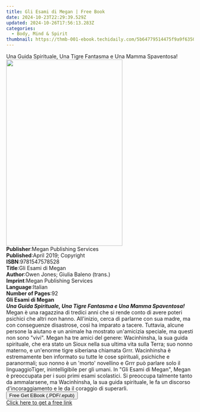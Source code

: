 ```yaml
---
title: Gli Esami di Megan | Free Book
date: 2024-10-23T22:29:39.529Z
updated: 2024-10-26T17:56:13.283Z
categories:
  - Body, Mind & Spirit
thumbnail: https://thmb-001-ebook.techidaily.com/5b64779514475f9a9f63502ffe7f7a2f50e1f2bd60e47406b555f1d83dffc894.jpg
---
```

<main id="book-container">
  <div class="flex flex-col">
    <div class="book-brief flex-1 py-6 px-4 sm:p-6 md:py-10 md:px-8">
      <!-- brief-->
      <div class="book-brief-main">
        Una Guida Spirituale, Una Tigre Fantasma e Una Mamma Spaventosa!
      </div>
    </div>
    <div
      class="book-meta-info flex-1 grid gap-4 col-start-1 col-end-3 row-start-1 sm:mb-6 sm:grid-cols-4 lg:gap-6 lg:col-start-2 lg:row-end-6 lg:row-span-6 lg:mb-0"
    >
      <div
        class="book-meta-info-left place-content-center mt-4 p-4 text-sm leading-6 col-start-2 col-span-2 dark:text-slate-400"
      >
        <img
          class="w-full h-500 object-cover rounded-lg sm:h-255 sm:col-span-2 lg:col-span-full"
          src="https://img-001-ebook.techidaily.com/3f9a76ad7d7f0980413b982d652575f6779ca10227fd4cbf5a753d80a72ae5f6.jpg"
          alt=""
          width="312"
          height="500"
        />
      </div>
      <div
        class="book-meta-info-right mt-2 col-start-1 row-start-2 col-span-3 self-center"
      >
        <!-- meta data  -->
        <div class="flex flex-col px-4 md:px-8">
          <div class="flex-1">
            <strong>Publisher</strong>:<span class="px-2"
              >Megan Publishing Services</span
            >
          </div>
          <div class="flex-1">
            <strong>Published</strong>:<span class="px-2"
              >April 2019; Copyright</span
            >
          </div>
          <div class="flex-1">
            <strong>ISBN</strong>:<span class="px-2">9781547578528</span>
          </div>
          <div class="flex-1">
            <strong>Title</strong>:<span class="px-2">Gli Esami di Megan</span>
          </div>
          <div class="flex-1">
            <strong>Author</strong>:<span class="px-2"
              >Owen Jones; Giulia Baleno (trans.)</span
            >
          </div>
          <div class="flex-1">
            <strong>Imprint</strong>:<span class="px-2"
              >Megan Publishing Services</span
            >
          </div>
          <div class="flex-1">
            <strong>Language</strong>:<span class="px-2">Italian</span>
          </div>
          <div class="flex-1">
            <strong>Number of Pages</strong>:<span class="px-2">92</span>
          </div>
        </div>
      </div>
    </div>
    <div class="book-description flex-1 py-6 px-4 sm:p-6 md:py-10 md:px-8">
      <div class="book-description-main">
        <div accordion-content="" id="description">
          <b>Gli Esami di Megan</b><br /><b
            ><i
              >Una Guida Spirituale, Una Tigre Fantasma e Una Mamma
              Spaventosa!</i
            ></b
          ><br />Megan è una ragazzina di tredici anni che si rende conto di
          avere poteri psichici che altri non hanno. All'inizio, cerca di
          parlarne con sua madre, ma con conseguenze disastrose, così ha
          imparato a tacere. Tuttavia, alcune persone la aiutano e un animale ha
          mostrato un'amicizia speciale, ma questi non
          sono&nbsp;"vivi".&nbsp;Megan ha tre amici del genere: Wacinhinsha, la
          sua guida spirituale, che era stato un&nbsp;Sioux nella sua ultima
          vita sulla Terra; suo nonno materno,&nbsp;e un'enorme tigre siberiana
          chiamata Grrr. Wacinhinsha è estremamente ben informato su&nbsp;tutte
          le cose spirituali, psichiche e paranormali; suo nonno è
          un&nbsp;'morto' novellino e Grrr può parlare solo il linguaggioTiger,
          inintelligibile per gli umani. In "Gli Esami di Megan", Megan è
          preoccupata per i suoi primi esami scolastici. Si preoccupa talmente
          tanto da ammalarsene, ma Wacinhinsha, la sua guida spirituale, le fa
          un discorso d'incoraggiamento e le da il coraggio di superarli.<br />
        </div>
      </div>
    </div>
    <div class="book-excerpts flex-1 py-6 px-4 sm:p-6 md:py-10 md:px-8"></div>
    <div
      class="book-about-author flex-1 py-6 px-4 sm:p-6 md:py-10 md:px-8"
    ></div>
    <div class="book-free-get flex-1 py-6 px-4 sm:p-6 md:py-10 md:px-8">
      <button
        id="btn-free-get"
        class="bg-blue-500 hover:bg-blue-700 text-white font-bold py-2 px-4 rounded"
      >
        Free Get EBook (.PDF/.epub)
      </button>
      <div id="countdown-display" class="px-2 text-lg mt-2"></div>
      <a
        id="free-link"
        class="hidden bg-blue-500 hover:bg-blue-700 text-white font-bold py-2 px-4 rounded"
        href="https://www.ebooks.com/en-us/book/209684295/gli-esami-di-megan/owen-jones/"
        target="_blank"
        >Click here to get a free link</a
      >
    </div>
    <script>
      let countdownTime = 0;
      let countdownInterval = null;
      document
        .getElementById('btn-free-get')
        .addEventListener('click', startCountdown);
      function startCountdown() {
        countdownTime = new Date().getTime() + 60000 * 3;
        countdownInterval = setInterval(updateCountdown, 1000);
        document.getElementById('btn-free-get').disabled = true;
        document
          .getElementById('btn-free-get')
          .classList.add('bg-gray-500', 'cursor-not-allowed');
      }
      function updateCountdown() {
        let currentTime = new Date().getTime();
        let timeLeft = countdownTime - currentTime;
        let secondsLeft = Math.floor(timeLeft / 1000);
        document.getElementById('countdown-display').innerHTML =
          `Remaining time: ${secondsLeft} seconds.`;
        if (secondsLeft <= 0) {
          clearInterval(countdownInterval);
          document.getElementById('btn-free-get').classList.add('hidden');
          document.getElementById('free-link').classList.remove('hidden');
          document.getElementById('countdown-display').innerHTML = '';
        }
      }
    </script>
  </div>
</main>

<ins class="adsbygoogle"
      style="display:block"
      data-ad-client="ca-pub-7571918770474297"
      data-ad-slot="8358498916"
      data-ad-format="auto"
      data-full-width-responsive="true"></ins>
    